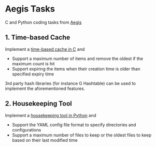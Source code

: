 # Aegis Tasks

C and Python coding tasks from [Aegis](https://www.aegis-technologies.com.sg/)

## 1. Time-based Cache

Implement a [time-based cache in C](./time-cache/README.md) and
- Support a maximum number of items and remove the oldest if the maximum count 
  is hit
- Support expiring the items when their creation time is older than specified 
  expiry time

3rd party hash libraries (for instance G Hashtable) can be used to implement the
aforementioned features.

## 2. Housekeeping Tool

Implement a [housekeeping tool in Python](./housekeeper/README.md) and
- Support the YAML config file format to specify directories and configurations
- Support a maximum number of files to keep or the oldest files to keep based on 
  their last modified time
